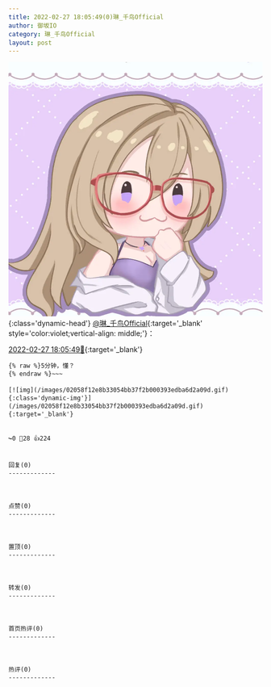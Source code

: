 ```yaml
---
title: 2022-02-27 18:05:49(0)琳_千鸟Official
author: 御坂IO
category: 琳_千鸟Official
layout: post
---
```


![img](/images/c0a88f85ebd0d056f37b114e0748e69556c8b488.jpg){:class='dynamic-head'}
[@琳_千鸟Official](https://space.bilibili.com/1620923329/dynamic){:target='_blank' style='color:violet;vertical-align: middle;'}：

[2022-02-27 18:05:49🔗](https://t.bilibili.com/631866779688239125){:target='_blank'}

~~~
{% raw %}5分钟，懂？
{% endraw %}~~~

[![img](/images/02058f12e8b33054bb37f2b000393edba6d2a09d.gif){:class='dynamic-img'}](/images/02058f12e8b33054bb37f2b000393edba6d2a09d.gif){:target='_blank'}


↪️0 💬28 👍224


回复(0)
-------------



点赞(0)
-------------



置顶(0)
-------------



转发(0)
-------------



首页热评(0)
-------------



热评(0)
-------------




